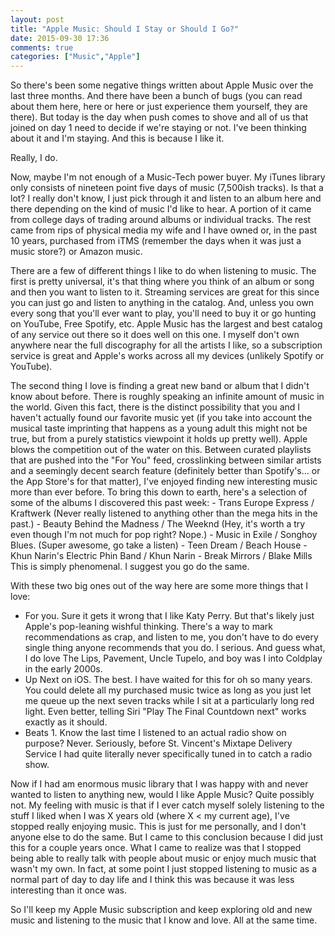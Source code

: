 ```yaml
---
layout: post
title: "Apple Music: Should I Stay or Should I Go?"
date: 2015-09-30 17:36
comments: true
categories: ["Music","Apple"]
---
```

So there's been some negative things written about Apple Music over the last three months. And there have been a bunch of bugs (you can read about them here, here or here or just experience them yourself, they are there). But today is the day when push comes to shove and all of us that joined on day 1 need to decide if we're staying or not. I've been thinking about it and I'm staying. And this is because I like it.

Really, I do.

Now, maybe I'm not enough of a Music-Tech power buyer. My iTunes library only consists of nineteen point five days of music (7,500ish tracks). Is that a lot? I really don't know, I just pick through it and listen to an album here and there depending on the kind of music I'd like to hear. A portion of it came from college days of trading around albums or individual tracks. The rest came from rips of physical media my wife and I have owned or, in the past 10 years, purchased from iTMS (remember the days when it was just a music store?) or Amazon music.

There are a few of different things I like to do when listening to music. The first is pretty universal, it's that thing where you think of an album or song and then you want to listen to it. Streaming services are great for this since you can just go and listen to anything in the catalog. And, unless you own every song that you'll ever want to play, you'll need to buy it or go hunting on YouTube, Free Spotify, etc. Apple Music has the largest and best catalog of any service out there so it does well on this one. I myself don't own anywhere near the full discography for all the artists I like, so a subscription service is great and Apple's works across all my devices (unlikely Spotify or YouTube).

The second thing I love is finding a great new band or album that I didn't know about before. There is roughly speaking an infinite amount of music in the world. Given this fact, there is the distinct possibility that you and I haven't actually found our favorite music yet (if you take into account the musical taste imprinting that happens as a young adult this might not be true, but from a purely statistics viewpoint it holds up pretty well). Apple blows the competition out of the water on this. Between curated playlists that are pushed into the "For You" feed, crosslinking between similar artists and a seemingly decent search feature (definitely better than Spotify's… or the App Store's for that matter), I've enjoyed finding new interesting music more than ever before. To bring this down to earth, here's a selection of some of the albums I discovered this past week:
	- Trans Europe Express / Kraftwerk (Never really listened to anything other than the mega hits in the past.)
	- Beauty Behind the Madness / The Weeknd (Hey, it's worth a try even though I'm not much for pop right? Nope.)
	- Music in Exile / Songhoy Blues. (Super awesome, go take a listen)
	- Teen Dream / Beach House
	- Khun Narin's Electric Phin Band / Khun Narin
	- Break Mirrors / Blake Mills
This is simply phenomenal. I suggest you go do the same.

With these two big ones out of the way here are some more things that I love:

- For you. Sure it gets it wrong that I like Katy Perry. But that's likely just Apple's pop-leaning wishful thinking. There's a way to mark recommendations as crap, and listen to me, you don't have to do every single thing anyone recommends that you do. I serious. And guess what, I do love The Lips, Pavement, Uncle Tupelo, and boy was I into Coldplay in the early 2000s.
- Up Next on iOS. The best. I have waited for this for oh so many years. You could delete all my purchased music twice as long as you just let me queue up the next seven tracks while I sit at a particularly long red light. Even better, telling Siri "Play The Final Countdown next" works exactly as it should.
- Beats 1. Know the last time I listened to an actual radio show on purpose? Never. Seriously, before St. Vincent's Mixtape Delivery Service I had quite literally never specifically tuned in to catch a radio show.

Now if I had am enormous music library that I was happy with and never wanted to listen to anything new, would I like Apple Music? Quite possibly not. My feeling with music is that if I ever catch myself solely listening to the stuff I liked when I was X years old (where X < my current age), I've stopped really enjoying music. This is just for me personally, and I don't anyone else to do the same. But I came to this conclusion because I did just this for a couple years once. What I came to realize was that I stopped being able to really talk with people about music or enjoy much music that wasn't my own. In fact, at some point I just stopped listening to music as a normal part of day to day life and I think this was because it was less interesting than it once was.

So I'll keep my Apple Music subscription and keep exploring old and new music and listening to the music that I know and love. All at the same time.
